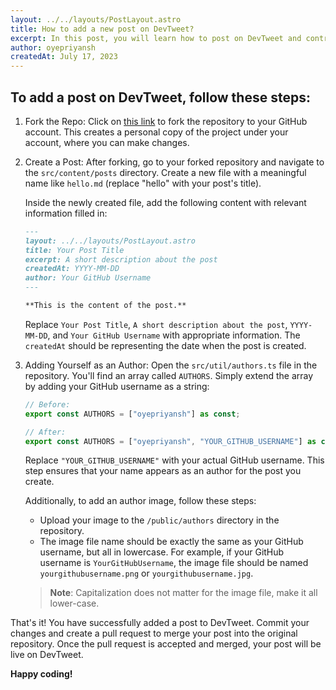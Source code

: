 ```yaml
---
layout: ../../layouts/PostLayout.astro
title: How to add a new post on DevTweet?
excerpt: In this post, you will learn how to post on DevTweet and contribute to the developer community.
author: oyepriyansh
createdAt: July 17, 2023
---
```


## To add a post on DevTweet, follow these steps:

1. Fork the Repo:
   Click on [this link](https://github.com/oyepriyansh/DevTweet/fork) to fork the repository to your GitHub account. This creates a personal copy of the project under your account, where you can make changes.

2. Create a Post:
   After forking, go to your forked repository and navigate to the `src/content/posts` directory. Create a new file with a meaningful name like `hello.md` (replace "hello" with your post's title).

   Inside the newly created file, add the following content with relevant information filled in:

   ```md
   ---
   layout: ../../layouts/PostLayout.astro
   title: Your Post Title
   excerpt: A short description about the post
   createdAt: YYYY-MM-DD
   author: Your GitHub Username
   ---

   **This is the content of the post.**
   ```

   Replace `Your Post Title`, `A short description about the post`, `YYYY-MM-DD`, and `Your GitHub Username` with appropriate information. The `createdAt` should be representing the date when the post is created.

3. Adding Yourself as an Author:
   Open the `src/util/authors.ts` file in the repository. You'll find an array called `AUTHORS`. Simply extend the array by adding your GitHub username as a string:

   ```ts
   // Before:
   export const AUTHORS = ["oyepriyansh"] as const;

   // After:
   export const AUTHORS = ["oyepriyansh", "YOUR_GITHUB_USERNAME"] as const;
   ```

   Replace `"YOUR_GITHUB_USERNAME"` with your actual GitHub username. This step ensures that your name appears as an author for the post you create.

   Additionally, to add an author image, follow these steps:
   - Upload your image to the `/public/authors` directory in the repository.
   - The image file name should be exactly the same as your GitHub username, but all in lowercase. For example, if your GitHub username is `YourGitHubUsername`, the image file should be named `yourgithubusername.png` or `yourgithubusername.jpg`.

   > **Note**: Capitalization does not matter for the image file, make it all lower-case.

That's it! You have successfully added a post to DevTweet. Commit your changes and create a pull request to merge your post into the original repository. Once the pull request is accepted and merged, your post will be live on DevTweet. 

**Happy coding!**
